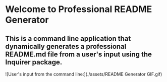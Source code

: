 # Welcome to Professional README Generator

## This is a command line application that dynamically generates a professional README.md file from a user's input using the Inquirer package.

![User's input from the command line:](./assets/README Generator GIF.gif)

